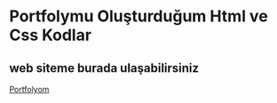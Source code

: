 # Portfolymu Oluşturduğum Html ve Css Kodlar

## web siteme burada ulaşabilirsiniz

[Portfolyom](http://ugur-tekkilic.epizy.com/)